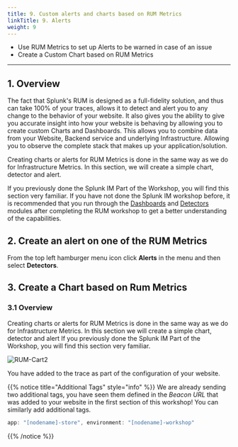 ```yaml
---
title: 9. Custom alerts and charts based on RUM Metrics
linkTitle: 9. Alerts
weight: 9
---
```


* Use RUM Metrics to set up Alerts to be warned in case of an issue
* Create a Custom Chart based on RUM Metrics

---

## 1.  Overview

The fact that Splunk's RUM is designed as a full-fidelity solution, and thus can take 100% of your traces, allows it to detect and alert you to any change to the behavior of your website. It also gives you the ability to give you accurate insight into how your website is behaving by allowing you to create custom Charts and Dashboards.
This allows you to combine data from your Website, Backend service and underlying Infrastructure. Allowing you to observe the complete stack that makes up your application/solution.

Creating charts or alerts for RUM Metrics is done in the same way as we do for Infrastructure Metrics. In this section, we will create a simple chart, detector and alert.

If you previously done the Splunk IM Part of the Workshop, you will find this section very familiar. If you have not done the Splunk IM workshop before, it is recommended that you run through the [Dashboards](../1-imt/dashboards/) and [Detectors](../1-imt/detectors/) modules after completing the RUM workshop to get a better understanding of the capabilities.

## 2. Create an alert on one of the RUM Metrics

From the top left hamburger menu icon click **Alerts** in the menu and then select **Detectors**.

## 3. Create a Chart based on Rum Metrics

### 3.1 Overview

Creating charts or alerts for RUM Metrics is done in the same way as we do for Infrastructure Metrics.
In this section we will create a simple chart, detector and alert
If you previously done the Splunk IM Part of the Workshop, you will find this section very familiar.

![RUM-Cart2](../images/RUM-select-cart.png)

You have added to the trace as part of the configuration of your website.

{{% notice title="Additional Tags" style="info" %}}
We are already sending two additional tags, you have seen them defined in the *Beacon URL* that was added to your website in the first section of this workshop! You can similarly add additional tags.

```javascript
app: "[nodename]-store", environment: "[nodename]-workshop"
```

{{% /notice %}}
